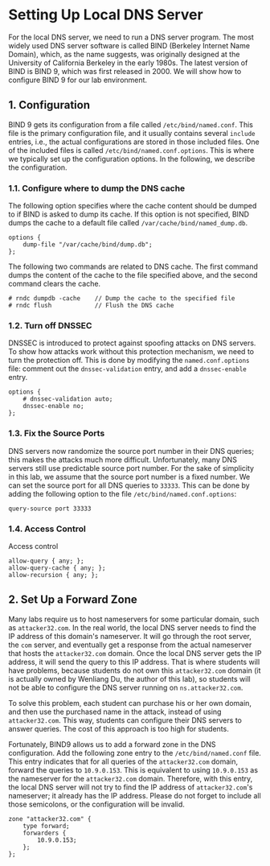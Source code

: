 # Setting Up Local DNS Server

For the local DNS server, we need to run a DNS server program.  The most
widely used DNS server software is called BIND (Berkeley Internet Name
Domain), which, as the name suggests, was originally designed at the
University of California Berkeley in the early 1980s.  The latest version
of BIND is BIND 9, which was first released in 2000. We will show how to
configure BIND 9 for our lab environment.

## 1. Configuration

BIND 9 gets its configuration from a file called `/etc/bind/named.conf`. This file
is the primary configuration file, and it usually contains several `include`
entries, i.e., the actual configurations are stored in those included files. One of the
included files is called `/etc/bind/named.conf.options`. This is where we typically set up
the configuration options. In the following, we describe the configuration.

### 1.1. Configure where to dump the DNS cache

The following option specifies where the cache content should be dumped to if
BIND is asked to dump its cache. If this option is not specified, BIND dumps
the cache to a default file called `/var/cache/bind/named_dump.db`.

```
options {
    dump-file "/var/cache/bind/dump.db";
};
```

The following two commands are related to DNS cache. The first command
dumps the content of the cache to the file specified above, and the second
command clears the cache.

```
# rndc dumpdb -cache    // Dump the cache to the specified file
# rndc flush            // Flush the DNS cache
```

### 1.2. Turn off DNSSEC

DNSSEC is introduced to protect against spoofing attacks on DNS servers.
To show how attacks work
without this protection mechanism, we need to turn the protection off.
This is done by modifying the `named.conf.options` file:
comment out the `dnssec-validation` entry, and
add a `dnssec-enable` entry.

```
options {
    # dnssec-validation auto;
    dnssec-enable no;
};
```

### 1.3. Fix the Source Ports

DNS servers now randomize
the source port number in their DNS queries; this makes the attacks much more
difficult. Unfortunately, many DNS servers still use predictable source
port number.  For the sake of simplicity in this lab, we assume that the
source port number is a fixed number. We can set the source port for all
DNS queries to `33333`. This can be done by adding the following option
to the file `/etc/bind/named.conf.options`:

```
query-source port 33333
```


### 1.4. Access Control

Access control

```
allow-query { any; };
allow-query-cache { any; };
allow-recursion { any; };
```


## 2. Set Up a Forward Zone

Many labs require us to host nameservers for some particular domain,
such as `attacker32.com`.
In the real world, the local DNS server needs to
find the IP address of this domain's nameserver.
It will go through the root server, the `com` server,
and eventually get a response from the actual
nameserver that hosts the `attacker32.com` domain.
Once the local DNS server gets the IP address, it will send
the query to this IP address. That is where students will have problems,
because students do not own this `attacker32.com` domain (it is
actually owned by Wenliang Du, the author of this lab), so students will not
be able to configure the DNS server running on `ns.attacker32.com`.


To solve this problem, each student can purchase his or her own domain, and then
use the purchased name in the attack, instead of using `attacker32.com`.
This way, students can configure their DNS
servers to answer queries. The cost of this approach is too high for students.

Fortunately, BIND9 allows us to add a forward zone in the DNS configuration.
Add the following zone entry to the `/etc/bind/named.conf` file.
This entry indicates that for all queries of the `attacker32.com`
domain, forward the queries to `10.9.0.153`.
This is equivalent to using `10.9.0.153` as the nameserver
for the `attacker32.com` domain. Therefore, with this entry,
the local DNS server will not try to find the IP address of
`attacker32.com`'s nameserver; it already has the IP address.
Please do not forget to include all those semicolons, or the
configuration will be invalid.


```
zone "attacker32.com" {
    type forward;
    forwarders {
        10.9.0.153;
    };
};
```



